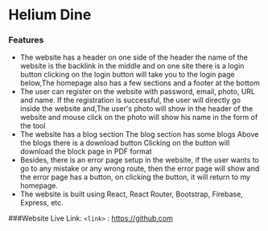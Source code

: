 

# Helium Dine

### Features

- The website has a header on one side of the header the name of the website is the backlink in the middle and on one site there is a login button clicking on the login button will take you to the login page below,The homepage also has a few sections and a footer at the bottom
- The user can register on the website with password, email, photo, URL and name. If the registration is successful, the user will directly go inside the website and,The user's photo will show in the header of the website and mouse click on the photo will show his name in the form of the tool
- The website has a blog section The blog section has some blogs Above the blogs there is a download button Clicking on the button will download the block page in PDF format
- Besides, there is an error page setup in the website, if the user wants to go to any mistake or any wrong route, then the error page will show and the error page has a button, on clicking the button, it will return to my homepage.
- The website is built using React, React Router, Bootstrap, Firebase, Express, etc.



###Website Live Link: 
`<link>` : <https://github.com>